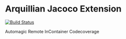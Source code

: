 Arquillian Jacoco Extension
================================

[![Build Status](https://travis-ci.org/arquillian/arquillian-extension-jacoco.png)](https://travis-ci.org/arquillian/arquillian-extension-jacoco)

Automagic Remote InContainer Codecoverage
